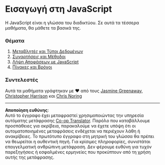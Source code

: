<!--
CO_OP_TRANSLATOR_METADATA:
{
  "original_hash": "cc9e70a2f096c67389c8acff1521fc27",
  "translation_date": "2025-08-26T21:39:22+00:00",
  "source_file": "2-js-basics/README.md",
  "language_code": "el"
}
-->
# Εισαγωγή στη JavaScript

Η JavaScript είναι η γλώσσα του διαδικτύου. Σε αυτά τα τέσσερα μαθήματα, θα μάθετε τα βασικά της.

### Θέματα

1. [Μεταβλητές και Τύποι Δεδομένων](1-data-types/README.md)
2. [Συναρτήσεις και Μέθοδοι](2-functions-methods/README.md)
3. [Λήψη Αποφάσεων με JavaScript](3-making-decisions/README.md)
4. [Πίνακες και Βρόχοι](4-arrays-loops/README.md)

### Συντελεστές

Αυτά τα μαθήματα γράφτηκαν με ♥️ από τους [Jasmine Greenaway](https://twitter.com/paladique), [Christopher Harrison](https://twitter.com/geektrainer) και [Chris Noring](https://twitter.com/chris_noring)

---

**Αποποίηση ευθύνης**:  
Αυτό το έγγραφο έχει μεταφραστεί χρησιμοποιώντας την υπηρεσία αυτόματης μετάφρασης [Co-op Translator](https://github.com/Azure/co-op-translator). Παρόλο που καταβάλλουμε προσπάθειες για ακρίβεια, παρακαλούμε να έχετε υπόψη ότι οι αυτοματοποιημένες μεταφράσεις ενδέχεται να περιέχουν λάθη ή ανακρίβειες. Το πρωτότυπο έγγραφο στη μητρική του γλώσσα θα πρέπει να θεωρείται η αυθεντική πηγή. Για κρίσιμες πληροφορίες, συνιστάται επαγγελματική ανθρώπινη μετάφραση. Δεν φέρουμε ευθύνη για τυχόν παρεξηγήσεις ή εσφαλμένες ερμηνείες που προκύπτουν από τη χρήση αυτής της μετάφρασης.